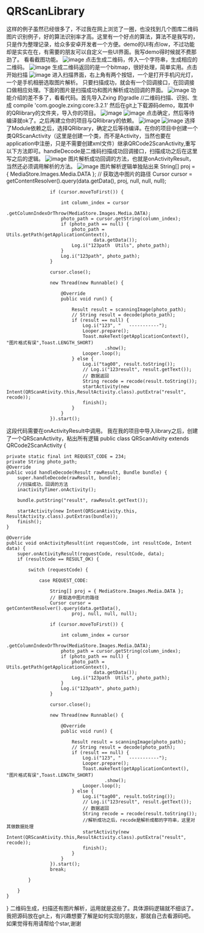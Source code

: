 # QRScanLibrary
这样的例子虽然已经很多了，不过我在网上浏览了一圈，也没找到几个图库二维码图片识别例子，好的算法识别率才高。这里有一个好点的算法，算法不是我写的，只是作为整理记录，给众多安卓开发者一个方便。demo的UI有点low，不过功能却是实实在在，有需要的朋友可以自定义一些UI界面。我写demo得时候就不费那劲了。
看看截图功能。
![image](https://github.com/SingleShu/QRScanLibrary/raw/a.jpg)
点击生成二维码，传入一个字符串，生成相应的二维码。
![image](https://github.com/SingleShu/QRScanLibrary/raw/b.jpg)
生成二维码返回的是一个bitmap，很好处理，简单实用。点击开始扫描
![image](https://github.com/SingleShu/QRScanLibrary/raw/c.jpg)
进入扫描界面，右上角有两个按钮，一个是打开手机闪光灯，一个是手机相册选取图片解析。
只要扫描成功，就会有一个回调接口，在回调接口做相应处理。下面的图片是扫描成功和图片解析成功回调的界面。
![image](https://github.com/SingleShu/QRScanLibrary/raw/d.jpg)
功能介绍的差不多了，看看代码。首先导入Zxing 的gradle
//二维码扫描、识别、生成
    compile 'com.google.zxing:core:3.2.1'
然后在git上下载源码demo，取其中的QRlibrary的文件夹，导入你的项目。
![image](https://github.com/SingleShu/QRScanLibrary/raw/e.jpg)
![image](https://github.com/SingleShu/QRScanLibrary/raw/f.jpg)
点击确定，然后等待编译就ok了。之后再建立你的项目与QRlibrary的依赖。
![image](https://github.com/SingleShu/QRScanLibrary/raw/g.jpg)
![image](https://github.com/SingleShu/QRScanLibrary/raw/h.jpg)
选择了Module依赖之后，选择QRlibrary，确定之后等待编译。在你的项目中创建一个类QRScanActivity（这里是创建一个类，而不是Activity，当然也要在application中注册，只是不需要创建xml文件）继承QRCode2ScanActivity,重写以下方法即可。handleDecode是二维码扫描成功回调接口，扫描成功之后在这里写之后的逻辑。
![image](https://github.com/SingleShu/QRScanLibrary/raw/i.jpg)
图片解析成功回调的方法，也就是onActivityResult，当然还必须调用解析的方法。
![image](https://github.com/SingleShu/QRScanLibrary/raw/j.jpg)
图片解析逻辑单独贴出来
 String[] proj = { MediaStore.Images.Media.DATA };
                    // 获取选中图片的路径
                    Cursor cursor = getContentResolver().query(data.getData(),
                            proj, null, null, null);

                    if (cursor.moveToFirst()) {

                        int column_index = cursor
                                .getColumnIndexOrThrow(MediaStore.Images.Media.DATA);
                        photo_path = cursor.getString(column_index);
                        if (photo_path == null) {
                            photo_path = Utils.getPath(getApplicationContext(),
                                    data.getData());
                            Log.i("123path  Utils", photo_path);
                        }
                        Log.i("123path", photo_path);
                    }

                    cursor.close();

                    new Thread(new Runnable() {

                        @Override
                        public void run() {

                            Result result = scanningImage(photo_path);
                            // String result = decode(photo_path);
                            if (result == null) {
                                Log.i("123", "   -----------");
                                Looper.prepare();
                                Toast.makeText(getApplicationContext(), "图片格式有误",Toast.LENGTH_SHORT)
                                        .show();
                                Looper.loop();
                            } else {
                                Log.i("tag00", result.toString());
                                // Log.i("123result", result.getText());
                                // 数据返回
                                String recode = recode(result.toString());
                                startActivity(new Intent(QRScanAtivity.this,ResultActivity.class).putExtra("result", recode));
                                finish();
                            }
                        }
                    }).start();
这段代码需要在onActivityResult中调用。
我在我的项目中导入library之后，创建了一个QRScanActivity，粘出所有逻辑
public class QRScanAtivity extends QRCode2ScanActivity {

    private static final int REQUEST_CODE = 234;
    private String photo_path;
    @Override
    public void handleDecode(Result rawResult, Bundle bundle) {
        super.handleDecode(rawResult, bundle);
        //扫描成功，回调的方法
        inactivityTimer.onActivity();

        bundle.putString("result", rawResult.getText());

        startActivity(new Intent(QRScanAtivity.this, ResultActivity.class).putExtras(bundle));
        finish();
    }

    @Override
    public void onActivityResult(int requestCode, int resultCode, Intent data) {
        super.onActivityResult(requestCode, resultCode, data);
        if (resultCode == RESULT_OK) {

            switch (requestCode) {

                case REQUEST_CODE:

                    String[] proj = { MediaStore.Images.Media.DATA };
                    // 获取选中图片的路径
                    Cursor cursor = getContentResolver().query(data.getData(),
                            proj, null, null, null);

                    if (cursor.moveToFirst()) {

                        int column_index = cursor
                                .getColumnIndexOrThrow(MediaStore.Images.Media.DATA);
                        photo_path = cursor.getString(column_index);
                        if (photo_path == null) {
                            photo_path = Utils.getPath(getApplicationContext(),
                                    data.getData());
                            Log.i("123path  Utils", photo_path);
                        }
                        Log.i("123path", photo_path);
                    }

                    cursor.close();

                    new Thread(new Runnable() {

                        @Override
                        public void run() {

                            Result result = scanningImage(photo_path);
                            // String result = decode(photo_path);
                            if (result == null) {
                                Log.i("123", "   -----------");
                                Looper.prepare();
                                Toast.makeText(getApplicationContext(), "图片格式有误",Toast.LENGTH_SHORT)
                                        .show();
                                Looper.loop();
                            } else {
                                Log.i("tag00", result.toString());
                                // Log.i("123result", result.getText());
                                // 数据返回
                                String recode = recode(result.toString());
                                //解析成功之后，recode是解析成都的字符串，这里对其做数据处理
                                startActivity(new Intent(QRScanAtivity.this,ResultActivity.class).putExtra("result", recode));
                                finish();
                            }
                        }
                    }).start();
                    break;

            }

        }
    }
}
二维码生成，扫描还有图片解析，运用就是这些了。具体源码逻辑就不细谈了。我把源码放在git上，有兴趣想要了解是如何实现的朋友，那就自己去看源码吧。
如果觉得有用请帮给个star,谢谢